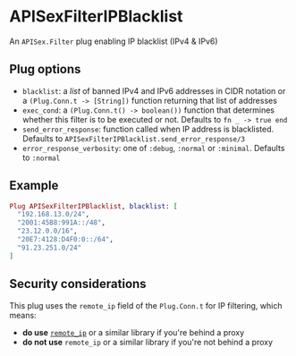 # APISexFilterIPBlacklist

An `APISex.Filter` plug enabling IP blacklist (IPv4 & IPv6)

## Plug options

- `blacklist`: a *list* of banned IPv4 and IPv6 addresses in CIDR notation or a
`(Plug.Conn.t -> [String])` function returning that list of addresses
- `exec_cond`: a `(Plug.Conn.t() -> boolean())` function that determines whether
this filter is to be executed or not. Defaults to `fn _ -> true end`
- `send_error_response`: function called when IP address is blacklisted. Defaults to
`APISexFilterIPBlacklist.send_error_response/3`
- `error_response_verbosity`: one of `:debug`, `:normal` or `:minimal`.
Defaults to `:normal`

## Example

```elixir
Plug APISexFilterIPBlacklist, blacklist: [
  "192.168.13.0/24",
  "2001:45B8:991A::/48",
  "23.12.0.0/16",
  "20E7:4128:D4F0:0::/64",
  "91.23.251.0/24"
]
```

## Security considerations

This plug uses the `remote_ip` field of the `Plug.Conn.t` for IP filtering, which means:
- **do use** [`remote_ip`](https://github.com/ajvondrak/remote_ip) or a similar
library if you're behind a proxy
- **do not use** `remote_ip` or a similar library if you're not behind a proxy
